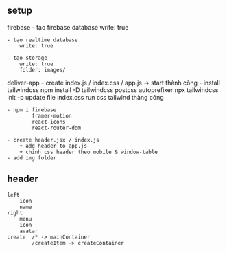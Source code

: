 ## setup
firebase
    - tạo firebase database
        write: true
    
    - tạo realtime database
        write: true
    
    - tạo storage
        write: true
        folder: images/

deliver-app
    - create index.js / index.css / app.js -> start thành công
    - install tailwindcss
        npm install -D tailwindcss postcss autoprefixer
        npx tailwindcss init -p
        update file index.css
        run css tailwind thàng công
    
    - npm i firebase
            framer-motion
            react-icons
            react-router-dom
    
    - create header.jsx / index.js
        + add header to app.js
        + chỉnh css header theo mobile & window-table
    - add img folder

## header
    left
        icon
        name
    right
        menu
        icon
        avatar
    create  /* -> mainContainer
            /createItem -> createContainer